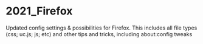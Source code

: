 # 2021_Firefox
Updated config settings &amp; possibilities for Firefox. This includes all file types (css; uc.js; js; etc) and other tips and tricks, including about:config tweaks

